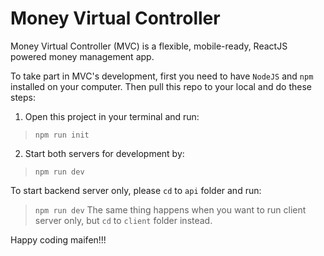 # Money Virtual Controller
Money Virtual Controller (MVC) is a flexible, mobile-ready, ReactJS powered money management app.

To take part in MVC's development, first you need to have `NodeJS` and `npm` installed on your computer. 
Then pull this repo to your local and do these steps:

1. Open this project in your terminal and run:<br>
>`npm run init`

2. Start both servers for development by:<br>
>`npm run dev`

To start backend server only, please `cd` to `api` folder and run:
>`npm run dev`
The same thing happens when you want to run client server only, but `cd` to `client` folder instead.

Happy coding maifen!!!
